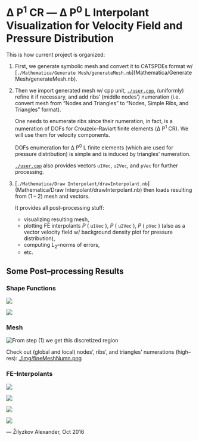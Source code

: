 # Δ **P**<sup>1</sup> CR — Δ P<sup>0</sup> L Interpolant Visualization for Velocity Field and Pressure Distribution

This is how current project is organized:

1. First, we generate symbolic mesh and convert it to CATSPDEs format w/ [`./Mathematica/Generate Mesh/generateMesh.nb`](Mathematica/Generate Mesh/generateMesh.nb).

2. Then we import generated mesh w/ cpp unit, [`./user.cpp`](user.cpp), (uniformly) refine it if necessary, and add ribs’ (middle nodes’) numeration (i.e. convert mesh from “Nodes and Triangles” to “Nodes, Simple Ribs, and Triangles” format).
   
   One needs to enumerate ribs since their numeration, in fact, is a numeration of DOFs for Crouzeix–Raviart finite elements (Δ P<sup>1</sup> CR). We will use them for velocity components.
   
   DOFs enumeration for Δ P<sup>0</sup> L finite elements (which are used for pressure distribution) is simple and is induced by triangles’ numeration.
   
   [`./user.cpp`](user.cpp) also provides vectors `u1Vec`, `u2Vec`, and `pVec` for further processing.

3. [`./Mathematica/Draw Interpolant/drawInterpolant.nb`](Mathematica/Draw Interpolant/drawInterpolant.nb) then loads resulting from (1 – 2) mesh and vectors.

   It provides all post–processing stuff:
   * visualizing resulting mesh,
   * plotting FE interpolants *P* ( `u1Vec` ), *P* ( `u2Vec` ), *P* ( `pVec` ) (also as a vector velocity field w/ background density plot for pressure distribution),
   * computing L<sub>2</sub>–norms of errors,
   * etc.
   
## Some Post–processing Results

### Shape Functions

![](img/ΔP1CRshapes.png)

![](img/ΔP0Lshape.png)

### Mesh

![From step (1) we get this discretized region](img/fineMesh.png)

Check out (global and local) nodes’, ribs’, and triangles’ numerations (high–res): [./img/fineMeshNumn.png](img/fineMeshNumn.png)

### FE–Interpolants

![](img/u1.png)

![](img/Pu1.png)

![](img/Pu2.png)

![](img/Pp.png)
	 
— Žilyzkov Alexander, Oct 2016
